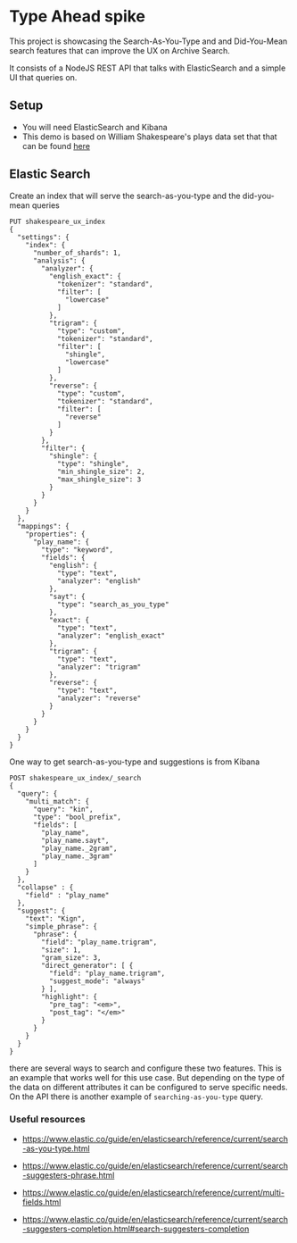 # Type Ahead spike

This project is showcasing the Search-As-You-Type and and Did-You-Mean search features that can improve the UX on Archive Search.

It consists of a NodeJS REST API that talks with ElasticSearch and a simple UI that queries on.

## Setup

- You will need ElasticSearch and Kibana
- This demo is based on William Shakespeare's plays data set that that can be found [here](https://www.elastic.co/guide/en/kibana/current/tutorial-load-dataset.html)

## Elastic Search

Create an index that will serve the search-as-you-type and the did-you-mean queries

```
PUT shakespeare_ux_index
{
  "settings": {
    "index": {
      "number_of_shards": 1,
      "analysis": {
        "analyzer": {
          "english_exact": {
            "tokenizer": "standard",
            "filter": [
              "lowercase"
            ]
          },
          "trigram": {
            "type": "custom",
            "tokenizer": "standard",
            "filter": [
              "shingle",
              "lowercase"
            ]
          },
          "reverse": {
            "type": "custom",
            "tokenizer": "standard",
            "filter": [
              "reverse"
            ]
          }
        },
        "filter": {
          "shingle": {
            "type": "shingle",
            "min_shingle_size": 2,
            "max_shingle_size": 3
          }
        }
      }
    }
  },
  "mappings": {
    "properties": {
      "play_name": {
        "type": "keyword",
        "fields": {
          "english": {
            "type": "text",
            "analyzer": "english"
          },
          "sayt": {
            "type": "search_as_you_type"
          },
          "exact": {
            "type": "text",
            "analyzer": "english_exact"
          },
          "trigram": {
            "type": "text",
            "analyzer": "trigram"
          },
          "reverse": {
            "type": "text",
            "analyzer": "reverse"
          }
        }
      }
    }
  }
}
```

One way to get search-as-you-type and suggestions is from Kibana

```
POST shakespeare_ux_index/_search
{
  "query": {
    "multi_match": {
      "query": "kin",
      "type": "bool_prefix",
      "fields": [
        "play_name",
        "play_name.sayt",
        "play_name._2gram",
        "play_name._3gram"
      ]
    }
  },
  "collapse" : {
    "field" : "play_name"
  },
  "suggest": {
    "text": "Kign",
    "simple_phrase": {
      "phrase": {
        "field": "play_name.trigram",
        "size": 1,
        "gram_size": 3,
        "direct_generator": [ {
          "field": "play_name.trigram",
          "suggest_mode": "always"
        } ],
        "highlight": {
          "pre_tag": "<em>",
          "post_tag": "</em>"
        }
      }
    }
  }
}
```

there are several ways to search and configure these two features. This is an example that works well for this use case.
But depending on the type of the data on different attributes it can be configured to serve specific needs. On the API there is another example of `searching-as-you-type` query.

### Useful resources

- https://www.elastic.co/guide/en/elasticsearch/reference/current/search-as-you-type.html

- https://www.elastic.co/guide/en/elasticsearch/reference/current/search-suggesters-phrase.html
- https://www.elastic.co/guide/en/elasticsearch/reference/current/multi-fields.html

- https://www.elastic.co/guide/en/elasticsearch/reference/current/search-suggesters-completion.html#search-suggesters-completion
